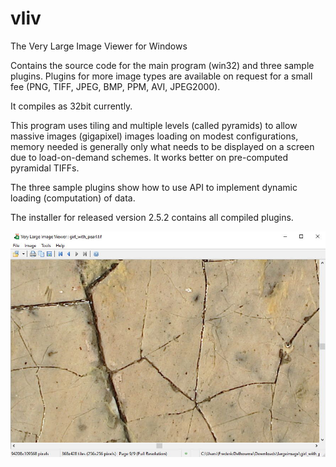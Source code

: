 # vliv
The Very Large Image Viewer for Windows

Contains the source code for the main program (win32) and three sample plugins.
Plugins for more image types are available on request for a small fee (PNG, TIFF, JPEG, BMP, PPM, AVI, JPEG2000).

It compiles as 32bit currently.

This program uses tiling and multiple levels (called pyramids) to allow massive images (gigapixel) images
loading on modest configurations, memory needed is generally only what needs to be displayed on a screen due to
load-on-demand schemes.
It works better on pre-computed pyramidal TIFFs.

The three sample plugins show how to use API to implement dynamic loading (computation) of data.

The installer for released version 2.5.2 contains all compiled plugins.

![Screenshot](https://github.com/delhoume/vliv/blob/main/screenshot.jpg "Screenshot")

